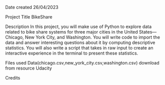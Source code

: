 Date created
26/04/2023

Project Title
BikeShare 

Description
In this project, you will make use of Python to explore data related to bike share systems for three major cities in the United States—Chicago, New York City, and Washington. You will write code to import the data and answer interesting questions about it by computing descriptive statistics. You will also write a script that takes in raw input to create an interactive experience in the terminal to present these statistics.

Files used
Data(chicago.csv,new_york_city.csv,washington.csv) download from resource Udacity


Credits
